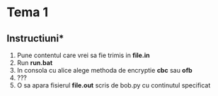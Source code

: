 # Tema 1

## Instructiuni*

1. Pune contentul care vrei sa fie trimis in **file.in**
2. Run **run.bat**
3. In consola cu alice alege methoda de encryptie **cbc** sau **ofb**
4. ???
5. O sa apara fisierul **file.out** scris de bob.py cu continutul specificat